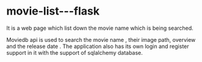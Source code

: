 # movie-list---flask
It is a web page which list down the movie name which is being searched.

Moviedb api is used to search the movie name , their image path, overview and the release date . 
The application also has its own login and register support in it with the support of sqlalchemy database.
